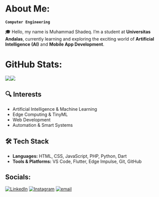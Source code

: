 # About Me:
**`Computer Engineering`**

🎓 Hello, my name is Muhammad Shadeq. I’m a student at **Universitas Andalas**, currently learning and exploring the exciting world of **Artificial Intelligence (AI)** and **Mobile App Development**.  

# GitHub Stats:
<img src="https://github-readme-stats.vercel.app/api?username=shadeq2022&show_icons=true&line_height=24&hide_border=true&bg_color=1e1e2e&text_color=cdd6f4&icon_color=cba6f7&title_color=94e2d5" /><img src="https://github-readme-stats.vercel.app/api/top-langs/?username=shadeq2022&layout=compact&hide_border=true&bg_color=1e1e2e&text_color=cdd6f4&icon_color=cba6f7&title_color=94e2d5" />

## 🔍 Interests
- Artificial Intelligence & Machine Learning  
- Edge Computing & TinyML  
- Web Development  
- Automation & Smart Systems  

## 🛠️ Tech Stack
- **Languages:** HTML, CSS, JavaScript, PHP, Python, Dart  
- **Tools & Platforms:** VS Code, Flutter, Edge Impulse, Git, GitHub   

## Socials:
[![LinkedIn](https://img.shields.io/badge/LinkedIn-%230077B5.svg?logo=linkedin&logoColor=white)](https://linkedin.com/in/muhammad-shadeq) [![Instagram](https://img.shields.io/badge/Instagram-%23E4405F.svg?logo=Instagram&logoColor=white)](https://instagram.com/shdq2022) [![email](https://img.shields.io/badge/Email-D14836?logo=gmail&logoColor=white)](mailto:muhammadshadeq25@gmail.com)
